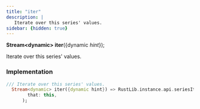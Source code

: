 ```yaml
---
title: "iter"
description: |
   Iterate over this series' values.
sidebar: {hidden: true}
---
```

<span class="dart-code"><strong>Stream&lt;dynamic&gt; iter</strong>({<span class="nobr">dynamic <i>hint</i></span>});</span>

 Iterate over this series' values.
### Implementation
```dart
/// Iterate over this series' values.
  Stream<dynamic> iter({dynamic hint}) => RustLib.instance.api.seriesIter(
        that: this,
      );
```

